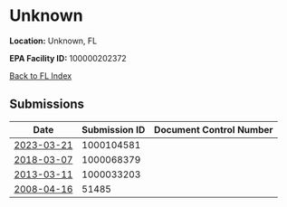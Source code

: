 # Unknown

**Location:** Unknown, FL

**EPA Facility ID:** 100000202372

[Back to FL Index](../../index.md)

## Submissions

| Date | Submission ID | Document Control Number |
|------|--------------|-------------------------|
| [2023-03-21](submissions/1000104581.md) | 1000104581 |  |
| [2018-03-07](submissions/1000068379.md) | 1000068379 |  |
| [2013-03-11](submissions/1000033203.md) | 1000033203 |  |
| [2008-04-16](submissions/51485.md) | 51485 |  |
